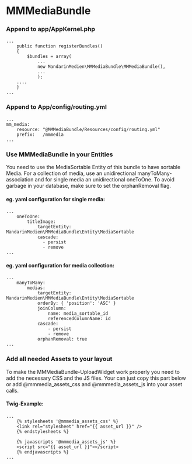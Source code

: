 # MMMediaBundle

### Append to app/AppKernel.php

```
...
    public function registerBundles()
    {
        $bundles = array(
            ...
            new MandarinMedien\MMMediaBundle\MMMediaBundle(),
            ...
            );
    ....
    }
...
```

### Append to App/config/routing.yml

```
...
mm_media:
    resource: "@MMMediaBundle/Resources/config/routing.yml"
    prefix:   /mmmedia
...
```

### Use MMMediaBundle in your Entities
You need to use the MediaSortable Entity of this bundle to have sortable Media.
For a collection of media, use an unidirectional manyToMany-association and for single media an
unidirectional oneToOne. To avoid garbage in your database, make sure to set the orphanRemoval flag.


#### eg. yaml configuration for single media:
```
...
    oneToOne:
        titleImage:
            targetEntity: MandarinMedien\MMMediaBundle\Entity\MediaSortable
            cascade:
              - persist
              - remove
...
```


#### eg. yaml configuration for media collection:
```
...
    manyToMany:
        medias:
            targetEntity: MandarinMedien\MMMediaBundle\Entity\MediaSortable
            orderBy: { 'position': 'ASC' }
            joinColumn:
                name: media_sortable_id
                referencedColumnName: id
            cascade:
                - persist
                - remove
            orphanRemoval: true
...
```


### Add all needed Assets to your layout
To make the MMMediaBundle-UploadWidget work properly you need to add the necessary CSS and the JS files.
Your can just copy this part below or add @mmmedia_assets_css and @mmmedia_assets_js into your asset calls.

#### Twig-Example:

```
...
    {% stylesheets '@mmmedia_assets_css' %}
    <link rel="stylesheet" href="{{ asset_url }}" />
    {% endstylesheets %}

    {% javascripts '@mmmedia_assets_js' %}
    <script src="{{ asset_url }}"></script>
    {% endjavascripts %}
...
```